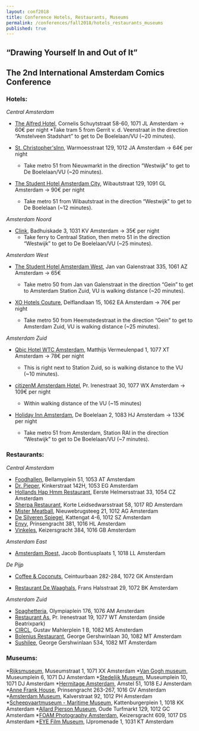 ```yaml
---
layout: conf2018
title: Conference Hotels, Restaurants, Museums
permalink: /conferences/fall2018/hotels_restaurants_museums
published: true
---
```


## “Drawing Yourself In and Out of It”  
## The 2nd International Amsterdam Comics Conference

### __Hotels:__

_Central Amsterdam_

* [The Alfred Hotel](https://www.thealfredhotel.com/), Cornelis Schuytstraat 58-60, 1071 JL Amsterdam → 60€ per night
	*Take tram 5 from Gerrit v. d. Veenstraat in the direction “Amstelveen Stadshart” to get to De Boelelaan/VU (~20 minutes).

* [St. Christopher'sInn](https://www.st-christophers.co.uk/hostels/europe/amsterdam), Warmoesstraat 129, 1012 JA Amsterdam → 64€ per night
	* Take metro 51 from Nieuwmarkt in the direction “Westwijk” to get to De Boelelaan/VU (~20 minutes).

* [The Student Hotel Amsterdam City](http://thestudenthotel.com), Wibautstraat 129, 1091 GL Amsterdam → 90€ per night
	* Take metro 51 from Wibautstraat in the direction “Westwijk” to get to De Boelelaan (~12 minutes).

_Amsterdam Noord_

* [Clink](http://clinkhostels.com), Badhuiskade 3, 1031 KV Amsterdam → 35€ per night
	* Take ferry to Centraal Station, then metro 51 in the direction “Westwijk” to get to De Boelelaan/VU (~25 minutes).

_Amsterdam West_

* [The Student Hotel Amsterdam West](https://www.thestudenthotel.com/amsterdam-west/), Jan van Galenstraat 335, 1061 AZ Amsterdam → 65€ 
	* Take metro 50 from Jan van Galenstraat in the direction “Gein” to get to Amsterdam Station Zuid, VU is walking distance (~20 minutes).

* [XO Hotels Couture](http://xohotelscouture.com), Delflandlaan 15, 1062 EA Amsterdam → 76€ per night
	* Take metro 50 from Heemstedestraat in the direction “Gein” to get to Amsterdam Zuid, VU is walking distance (~25 minutes).

_Amsterdam Zuid_

* [Qbic Hotel WTC Amsterdam](http://qbichotels.com), Matthijs Vermeulenpad 1, 1077 XT Amsterdam → 78€ per night
	* This is right next to Station Zuid, so is walking distance to the VU (~10 minutes).

* [citizenM Amsterdam Hotel](http://citizenm.com), Pr. Irenestraat 30, 1077 WX Amsterdam → 109€ per night
	* Within walking distance of the VU (~15 minutes)

* [Holiday Inn Amsterdam](http://ihg.com), De Boelelaan 2, 1083 HJ Amsterdam → 133€ per night 
	* Take metro 51 from Amsterdam, Station RAI in the direction “Westwijk” to get to De Boelelaan/VU (~7 minutes).


### __Restaurants:__

_Central Amsterdam_

* [Foodhallen](http://foodhallen.nl), Bellamyplein 51, 1053
AT Amsterdam
* [Dr. Pieper](http://drpieper.nl), Kinkerstraat 142H, 1053
EG Amsterdam
* [Hollands Hap Hmm Restaurant](http://hap-hmm.nl), Eerste
Helmersstraat 33, 1054 CZ Amsterdam
* [Sherpa Restaurant](http://sherparestaurant.nl), Korte
Leidsedwarsstraat 58, 1017 RD Amsterdam
* [Mister Meatball](http://mistermeatball.nl),
Nieuwebrugsteeg 21, 1012 AG Amsterdam
* [De Silveren Spiegel](http://desilverenspiegel.com),
Kattengat 4-6, 1012 SZ Amsterdam
* [Envy](http://envy.nl), Prinsengracht 381, 1016 HL
Amsterdam
* [Vinkeles](http://vinkeles.com), Keizersgracht 384, 1016
GB Amsterdam

_Amsterdam East_

* [Amsterdam Roest,](http://amsterdamroest.nl) Jacob
Bontiusplaats 1, 1018 LL Amsterdam

_De Pijp_

* [Coffee & Coconuts](http://coffeeandcoconuts.com),
Ceintuurbaan 282-284, 1072 GK Amsterdam

* [Restaurant De Waaghals](http://waaghals.nl), Frans
Halsstraat 29, 1072 BK Amsterdam

_Amsterdam Zuid_

* [Spaghetteria](http://spaghetteria-pastabar.nl),
Olympiaplein 176, 1076 AM Amsterdam
* [Restaurant As](http://restaurantas.nl), Pr. Irenestraat
19, 1077 WT Amsterdam (inside Beatrixpark)
* [CIRCL](http://circl.nl), Gustav Mahlerplein 1 B, 1082 MS
Amsterdam
* [Bolenius Restaurant](http://bolenius-restaurant.nl),
George Gershwinlaan 30, 1082 MT Amsterdam
* [Sushilee](http://sushilee.nl), George Gershwinlaan 534,
1082 MT Amsterdam

### __Museums:__

*[Rijksmuseum](https://www.rijksmuseum.nl/en), Museumstraat
1, 1071 XX Amsterdam
*[Van Gogh museum](https://www.vangoghmuseum.nl/en),
Museumplein 6, 1071 DJ Amsterdam
*[Stedelijk Museum](https://www.stedelijk.nl/en),
Museumplein 10, 1071 DJ Amsterdam
*[Hermitage Amsterdam](https://hermitage.nl/nl/), Amstel
51, 1018 EJ Amsterdam
*[Anne Frank House](https://www.annefrank.org/en/),
Prinsengracht 263-267, 1016 GV Amsterdam
*[Amsterdam Museum](https://www.amsterdammuseum.nl/),
Kalverstraat 92, 1012 PH Amsterdam
*[Scheepvaartmuseum - Maritime
Museum](https://www.hetscheepvaartmuseum.com/),
Kattenburgerplein 1, 1018 KK Amsterdam
*[Allard Pierson
Museum](http://www.allardpiersonmuseum.nl/en), Oude
Turfmarkt 129, 1012 GC Amsterdam
*[FOAM Photography Amsterdam](https://www.foam.org/),
Keizersgracht 609, 1017 DS Amsterdam
*[EYE Film Museum](https://www.eyefilm.nl/en), IJpromenade
1, 1031 KT Amsterdam

